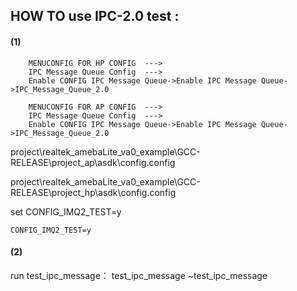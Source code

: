 ## HOW TO use IPC-2.0 test :

####  (1) <Enable IPC-2.0 test config>
        MENUCONFIG FOR HP CONFIG  --->
        IPC Message Queue Config  --->
        Enable CONFIG IPC Message Queue->Enable IPC Message Queue->IPC_Message_Queue_2.0

        MENUCONFIG FOR AP CONFIG  --->
        IPC Message Queue Config  --->
        Enable CONFIG IPC Message Queue->Enable IPC Message Queue->IPC_Message_Queue_2.0


project\realtek_amebaLite_va0_example\GCC-RELEASE\project_ap\asdk\config\.config

project\realtek_amebaLite_va0_example\GCC-RELEASE\project_hp\asdk\config\.config

set CONFIG_IMQ2_TEST=y

```
CONFIG_IMQ2_TEST=y
```

####  (2) <Test Case>

run test_ipc_message：
test_ipc_message
~test_ipc_message

